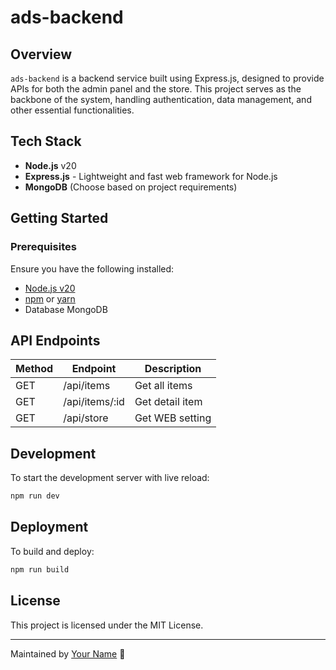 # ads-backend

## Overview
`ads-backend` is a backend service built using Express.js, designed to provide APIs for both the admin panel and the store. This project serves as the backbone of the system, handling authentication, data management, and other essential functionalities.

## Tech Stack
- **Node.js** v20
- **Express.js** - Lightweight and fast web framework for Node.js
- **MongoDB** (Choose based on project requirements)

## Getting Started

### Prerequisites
Ensure you have the following installed:
- [Node.js v20](https://nodejs.org/)
- [npm](https://www.npmjs.com/) or [yarn](https://yarnpkg.com/)
- Database MongoDB

## API Endpoints
| Method | Endpoint          |    Description    |
|--------|-------------------|-------------------|
| GET    | /api/items        | Get all items     |
| GET    | /api/items/:id    | Get detail item   |
| GET    | /api/store        | Get WEB setting   |

## Development
To start the development server with live reload:
```sh
npm run dev
```

## Deployment
To build and deploy:
```sh
npm run build
```

## License
This project is licensed under the MIT License.

---
Maintained by [Your Name](https://github.com/hendzcode) 🚀
